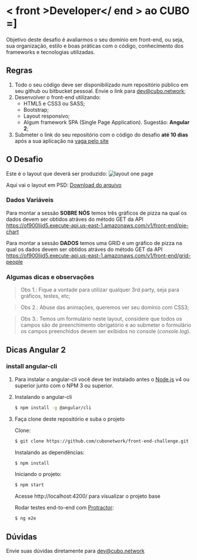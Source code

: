 # < front >Developer</ end > ao CUBO =]

Objetivo deste desafio é avaliarmos o seu domínio em front-end, ou seja, sua organização, estilo e boas práticas com o código, conhecimento dos frameworks e tecnologias utilizadas.

## Regras

1. Todo o seu código deve ser disponibilizado num repositório público em seu github ou bitbucket pessoal. Envie o link para dev@cubo.network;  
2. Desenvolver o front-end utilizando: 
    - HTML5 e CSS3 ou SASS;
    - Bootstrap;
    - Layout responsivo;
    - Algum framework SPA (Single Page Application). Sugestão: **Angular 2**;
3. Submeter o link do seu repositório com o código do desafio **até 10 dias** após a sua aplicação na [vaga pelo site](https://cubo.network/jobs/96b32cb4-20aa-4f44-b34c-dc4cfa05adb4)

## O Desafio

Este é o layout que deverá ser produzido:
![layout one page](https://github.com/cubonetwork/front-end-challenge/blob/master/layout-onepage.png)

Aqui vai o layout em PSD:
[Download do arquivo](layout-onepage.psd)

### Dados Variáveis
Para montar a sessão **SOBRE NÓS** temos três gráficos de pizza na qual os dados devem ser obtidos atráves do método GET da API
https://of900lijd5.execute-api.us-east-1.amazonaws.com/v1/front-end/pie-chart

Para montar a sessão **DADOS** temos uma GRID e um gráfico de pizza na qual os dados devem ser obtidos atráves do método GET da API
https://of900lijd5.execute-api.us-east-1.amazonaws.com/v1/front-end/grid-people

### Algumas dicas e observações
> Obs 1.: Fique a vontade para utilizar qualquer 3rd party, seja para gráficos, testes, etc;

> Obs 2.: Abuse das animações, queremos ver seu domínio com CSS3;

> Obs 3.: Temos um formulário neste layout, considere que todos os campos são de preenchimento obrigatório e ao submeter o formulário os campos preenchidos devem ser exibidos no console (_console.log_).


## Dicas Angular 2

### install angular-cli
1. Para instalar o angular-cli você deve ter instalado antes o [Node.js](https://nodejs.org/) v4 ou superior junto com o NPM 3 ou superior.

2. Instalando o angular-cli 
    ```sh
    $ npm install -g @angular/cli
    ```

3. Faça clone deste repositório e suba o projeto

    Clone: 
    ```sh
    $ git clone https://github.com/cubonetwork/front-end-challenge.git
    ```
    Instalando as dependências:
    ```sh
    $ npm install
    ```
    Iniciando o projeto:
    ```sh
    $ npm start
    ```
    Acesse http://localhost:4200/ para visualizar o projeto base

    Rodar testes end-to-end com [Protractor](http://www.protractortest.org/):
    ```sh
    $ ng e2e
    ```

## Dúvidas
Envie suas dúvidas diretamente para dev@cubo.network
